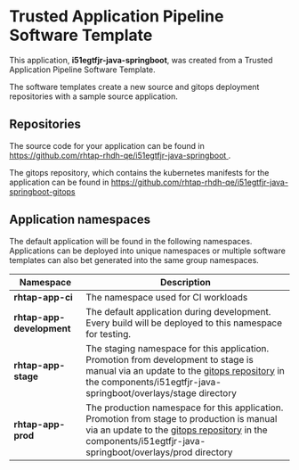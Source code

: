 # Trusted Application Pipeline Software Template

This application, **i51egtfjr-java-springboot**, was created from a Trusted Application Pipeline Software Template.

The software templates create a new source and gitops deployment repositories with a sample source application. 

## Repositories

The source code for your application can be found in [https://github.com/rhtap-rhdh-qe/i51egtfjr-java-springboot ](https://github.com/rhtap-rhdh-qe/i51egtfjr-java-springboot ).
 
The gitops repository, which contains the kubernetes manifests for the application can be found in 
[https://github.com/rhtap-rhdh-qe/i51egtfjr-java-springboot-gitops ](https://github.com/rhtap-rhdh-qe/i51egtfjr-java-springboot-gitops ) 

## Application namespaces 

The default application will be found in the following namespaces. Applications can be deployed into unique namespaces or multiple software templates can also bet generated into the same group namespaces.  

|  Namespace   |  Description   |  
| -------- | -------- |
| **rhtap-app-ci** | The namespace used for CI workloads |
| **rhtap-app-development** | The default application during development. Every build will be deployed to this namespace for testing. |
| **rhtap-app-stage** | The staging namespace for this application. Promotion from development to stage is manual via an update to the [gitops repository](https://github.com/rhtap-rhdh-qe/i51egtfjr-java-springboot-gitops ) in the components/i51egtfjr-java-springboot/overlays/stage directory |
| **rhtap-app-prod** | The production namespace for this application. Promotion from stage to production is manual via an update to the [gitops repository](https://github.com/rhtap-rhdh-qe/i51egtfjr-java-springboot-gitops ) in the components/i51egtfjr-java-springboot/overlays/prod directory |